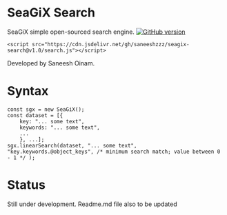 # SeaGiX Search
SeaGiX simple open-sourced search engine.
[![GitHub version](https://badge.fury.io/gh/conventional-changelog%2Fstandard-version.svg)](https://badge.fury.io/gh/conventional-changelog%2Fstandard-version)

    <script src="https://cdn.jsdelivr.net/gh/saneeshzzz/seagix-search@v1.0/search.js"></script>

Developed by Saneesh Oinam.
# Syntax

    const sgx = new SeaGiX();
    const dataset = [{
        key: "... some text",
        keywords: "... some text",
        ...
        }, ...];
    sgx.linearSearch(dataset, "... some text", "key.keywords.@object_keys", /* minimum search match; value between 0 - 1 */ );

# Status
Still under development.
Readme.md file also to be updated


